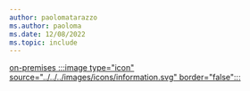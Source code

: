 ```yaml
---
author: paolomatarazzo
ms.author: paoloma
ms.date: 12/08/2022
ms.topic: include
---
```


[on-premises :::image type="icon" source="../../../images/icons/information.svg" border="false":::](../identity-protection/hello-for-business/hello-how-it-works-technology.md#on-premises-deployment "For organizations using Active Directory identities, not synchronized to Azure AD. Device management is usually done via Group Policy")